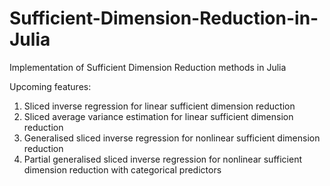 # Sufficient-Dimension-Reduction-in-Julia
Implementation of Sufficient Dimension Reduction methods in Julia

Upcoming features:
1. Sliced inverse regression for linear sufficient dimension reduction 
2. Sliced average variance estimation for linear sufficient dimension reduction
3. Generalised sliced inverse regression for nonlinear sufficient dimension reduction
4. Partial generalised sliced inverse regression for nonlinear sufficient dimension reduction with categorical predictors
